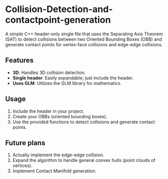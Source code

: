 # Collision-Detection-and-contactpoint-generation

A simple C++ header-only single file that uses the Separating Axis Theorem (SAT) to detect collisions between two Oriented Bounding Boxes (OBB) and generate contact points for vertex-face collisions and edge-edge collisions.

## Features
- **3D**: Handles 3D collision detection.
- **Single header**: Easily expandable; just include the header.
- **Uses GLM**: Utilizes the GLM library for mathematics.

## Usage
1. Include the header in your project.
2. Create your OBBs (oriented bounding boxes).
3. Use the provided functions to detect collisions and generate contact points.

## Future plans
1. Actually implement the edge-edge collision.
2. Expand the algorithm to handle general convex hulls (point clouds of vertices).
3. Implement Contact Manifold generation.
